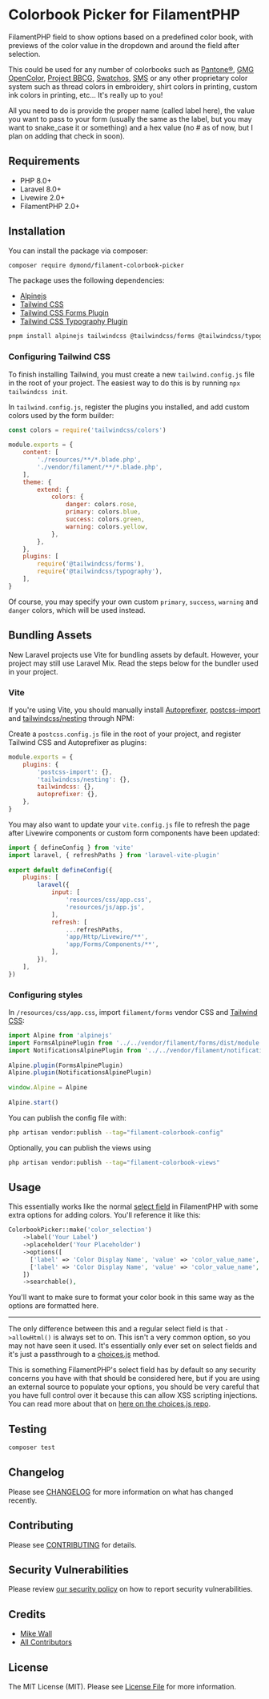 # Colorbook Picker for FilamentPHP

FilamentPHP field to show options based on a predefined color book, with previews of the color value in the dropdown and around the field after selection.

This could be used for any number of colorbooks such as [Pantone®️](https://www.pantone.com/color-systems/pantone-color-systems-explained), [GMG OpenColor](https://gmgcolor.com/products/opencolor/), [Project BBCG](https://www.projectbbcg.guide/), [Swatchos](https://www.swatchos.com/), [SMS](https://www.spot-nordic.com/sms/) or any other proprietary color system such as thread colors in embroidery, shirt colors in printing, custom ink colors in printing, etc... It's really up to you!

All you need to do is provide the proper name (called label here), the value you want to pass to your form (usually the same as the label, but you may want to snake_case it or something) and a hex value (no # as of now, but I plan on adding that check in soon).

## Requirements
- PHP 8.0+
- Laravel 8.0+
- Livewire 2.0+
- FilamentPHP 2.0+

## Installation

You can install the package via composer:

```bash
composer require dymond/filament-colorbook-picker
```

The package uses the following dependencies:
- [Alpinejs](https://alpinejs.dev/)
- [Tailwind CSS](https://tailwindcss.com/)
- [Tailwind CSS Forms Plugin](https://github.com/tailwindlabs/tailwindcss-forms)
- [Tailwind CSS Typography Plugin](https://tailwindcss.com/docs/typography-plugin)

```bash
pnpm install alpinejs tailwindcss @tailwindcss/forms @tailwindcss/typography --save-dev
```

### Configuring Tailwind CSS

To finish installing Tailwind, you must create a new `tailwind.config.js` file in the root of your project. The easiest way to do this is by running `npx tailwindcss init`.

In `tailwind.config.js`, register the plugins you installed, and add custom colors used by the form builder:

```js
const colors = require('tailwindcss/colors') 
 
module.exports = {
    content: [
        './resources/**/*.blade.php',
        './vendor/filament/**/*.blade.php', 
    ],
    theme: {
        extend: {
            colors: { 
                danger: colors.rose,
                primary: colors.blue,
                success: colors.green,
                warning: colors.yellow,
            }, 
        },
    },
    plugins: [
        require('@tailwindcss/forms'), 
        require('@tailwindcss/typography'), 
    ],
}
```
Of course, you may specify your own custom `primary`, `success`, `warning` and `danger` colors, which will be used instead.

## Bundling Assets

New Laravel projects use Vite for bundling assets by default. However, your project may still use Laravel Mix. Read the steps below for the bundler used in your project.

### Vite
If you're using Vite, you should manually install [Autoprefixer](https://github.com/postcss/autoprefixer), [postcss-import](https://tailwindcss.com/docs/using-with-preprocessors#build-time-imports) and [tailwindcss/nesting](https://tailwindcss.com/docs/using-with-preprocessors#nesting) through NPM:

Create a `postcss.config.js` file in the root of your project, and register Tailwind CSS and Autoprefixer as plugins:

```js
module.exports = {
    plugins: {
        'postcss-import': {},
        'tailwindcss/nesting': {},
        tailwindcss: {},
        autoprefixer: {},
    },
}
```
You may also want to update your `vite.config.js` file to refresh the page after Livewire components or custom form components have been updated:
```js
import { defineConfig } from 'vite'
import laravel, { refreshPaths } from 'laravel-vite-plugin' 
 
export default defineConfig({
    plugins: [
        laravel({
            input: [
                'resources/css/app.css',
                'resources/js/app.js',
            ],
            refresh: [ 
                ...refreshPaths,
                'app/Http/Livewire/**',
                'app/Forms/Components/**',
            ], 
        }),
    ],
})
```
### Configuring styles
In `/resources/css/app.css`, import `filament/forms` vendor CSS and [Tailwind CSS](https://tailwindcss.com/):

```js
import Alpine from 'alpinejs'
import FormsAlpinePlugin from '../../vendor/filament/forms/dist/module.esm'
import NotificationsAlpinePlugin from '../../vendor/filament/notifications/dist/module.esm'
 
Alpine.plugin(FormsAlpinePlugin)
Alpine.plugin(NotificationsAlpinePlugin)
 
window.Alpine = Alpine
 
Alpine.start()
```

You can publish the config file with:

```bash
php artisan vendor:publish --tag="filament-colorbook-config"
```

Optionally, you can publish the views using

```bash
php artisan vendor:publish --tag="filament-colorbook-views"
```

## Usage

This essentially works like the normal [select field](https://filamentphp.com/docs/2.x/forms/fields#select) in FilamentPHP with some extra options for adding colors. You'll reference it like this:

```php
ColorbookPicker::make('color_selection')
    ->label('Your Label')
    ->placeholder('Your Placeholder')
    ->options([
      ['label' => 'Color Display Name', 'value' => 'color_value_name', 'hex' => 'FFFFFF'],
      ['label' => 'Color Display Name', 'value' => 'color_value_name', 'hex' => '000000'],
    ])
    ->searchable(),
```

You'll want to make sure to format your color book in this same way as the options are formatted here.

---

The only difference between this and a regular select field is that `->allowHtml()` is always set to on. This isn't a very common option, so you may not have seen it used. It's essentially only ever set on select fields and it's just a passthrough to a [choices.js](https://github.com/Choices-js/Choices) method.

This is something FilamentPHP's select field has by default so any security concerns you have with that should be considered here, but if you are using an external source to populate your options, you should be very careful that you have full control over it because this can allow XSS scripting injections. You can read more about that on [here on the choices.js repo](https://github.com/Choices-js/Choices#allowhtml).

## Testing

```bash
composer test
```

## Changelog

Please see [CHANGELOG](CHANGELOG.md) for more information on what has changed recently.

## Contributing

Please see [CONTRIBUTING](CONTRIBUTING.md) for details.

## Security Vulnerabilities

Please review [our security policy](../../security/policy) on how to report security vulnerabilities.

## Credits

- [Mike Wall](https://github.com/daikazu)
- [All Contributors](../../contributors)

## License

The MIT License (MIT). Please see [License File](LICENSE.md) for more information.
